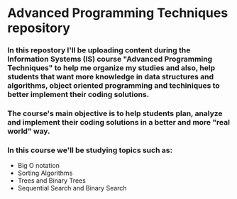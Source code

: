# Advanced Programming Techniques repository

### In this repostory I'll be uploading content during the Information Systems (IS) course "Advanced Programming Techniques" to help me organize my studies and also, help students that want more knowledge in data structures and algorithms, object oriented programming and techiniques to better implement their coding solutions. 

### The course's main objective is to help students plan, analyze and implement their coding solutions in a better and more "real world" way. 
### In this course we'll be studying topics such as:
- Big O notation
- Sorting Algorithms 
- Trees and Binary Trees 
- Sequential Search and Binary Search
